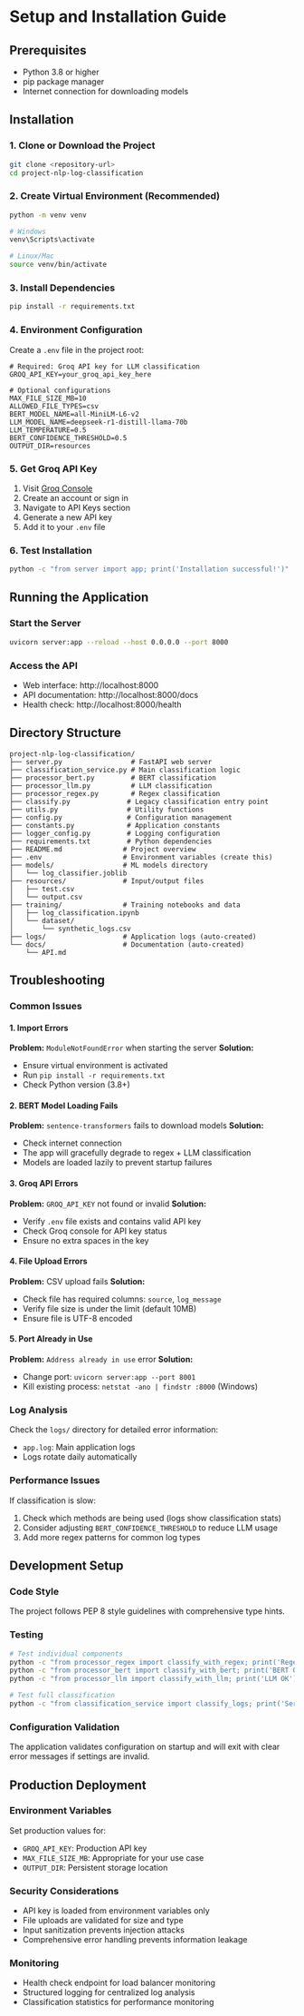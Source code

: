 # Setup and Installation Guide

## Prerequisites
- Python 3.8 or higher
- pip package manager
- Internet connection for downloading models

## Installation

### 1. Clone or Download the Project
```bash
git clone <repository-url>
cd project-nlp-log-classification
```

### 2. Create Virtual Environment (Recommended)
```bash
python -m venv venv

# Windows
venv\Scripts\activate

# Linux/Mac
source venv/bin/activate
```

### 3. Install Dependencies
```bash
pip install -r requirements.txt
```

### 4. Environment Configuration
Create a `.env` file in the project root:
```env
# Required: Groq API key for LLM classification
GROQ_API_KEY=your_groq_api_key_here

# Optional configurations
MAX_FILE_SIZE_MB=10
ALLOWED_FILE_TYPES=csv
BERT_MODEL_NAME=all-MiniLM-L6-v2
LLM_MODEL_NAME=deepseek-r1-distill-llama-70b
LLM_TEMPERATURE=0.5
BERT_CONFIDENCE_THRESHOLD=0.5
OUTPUT_DIR=resources
```

### 5. Get Groq API Key
1. Visit [Groq Console](https://console.groq.com/)
2. Create an account or sign in
3. Navigate to API Keys section
4. Generate a new API key
5. Add it to your `.env` file

### 6. Test Installation
```bash
python -c "from server import app; print('Installation successful!')"
```

## Running the Application

### Start the Server
```bash
uvicorn server:app --reload --host 0.0.0.0 --port 8000
```

### Access the API
- Web interface: http://localhost:8000
- API documentation: http://localhost:8000/docs
- Health check: http://localhost:8000/health

## Directory Structure
```
project-nlp-log-classification/
├── server.py                 # FastAPI web server
├── classification_service.py # Main classification logic
├── processor_bert.py         # BERT classification
├── processor_llm.py          # LLM classification
├── processor_regex.py        # Regex classification
├── classify.py              # Legacy classification entry point
├── utils.py                 # Utility functions
├── config.py                # Configuration management
├── constants.py             # Application constants
├── logger_config.py         # Logging configuration
├── requirements.txt         # Python dependencies
├── README.md               # Project overview
├── .env                    # Environment variables (create this)
├── models/                 # ML models directory
│   └── log_classifier.joblib
├── resources/              # Input/output files
│   ├── test.csv
│   └── output.csv
├── training/               # Training notebooks and data
│   ├── log_classification.ipynb
│   └── dataset/
│       └── synthetic_logs.csv
├── logs/                   # Application logs (auto-created)
└── docs/                   # Documentation (auto-created)
    └── API.md
```

## Troubleshooting

### Common Issues

#### 1. Import Errors
**Problem:** `ModuleNotFoundError` when starting the server
**Solution:** 
- Ensure virtual environment is activated
- Run `pip install -r requirements.txt`
- Check Python version (3.8+)

#### 2. BERT Model Loading Fails
**Problem:** `sentence-transformers` fails to download models
**Solution:**
- Check internet connection
- The app will gracefully degrade to regex + LLM classification
- Models are loaded lazily to prevent startup failures

#### 3. Groq API Errors
**Problem:** `GROQ_API_KEY` not found or invalid
**Solution:**
- Verify `.env` file exists and contains valid API key
- Check Groq console for API key status
- Ensure no extra spaces in the key

#### 4. File Upload Errors
**Problem:** CSV upload fails
**Solution:**
- Check file has required columns: `source`, `log_message`
- Verify file size is under the limit (default 10MB)
- Ensure file is UTF-8 encoded

#### 5. Port Already in Use
**Problem:** `Address already in use` error
**Solution:**
- Change port: `uvicorn server:app --port 8001`
- Kill existing process: `netstat -ano | findstr :8000` (Windows)

### Log Analysis
Check the `logs/` directory for detailed error information:
- `app.log`: Main application logs
- Logs rotate daily automatically

### Performance Issues
If classification is slow:
1. Check which methods are being used (logs show classification stats)
2. Consider adjusting `BERT_CONFIDENCE_THRESHOLD` to reduce LLM usage
3. Add more regex patterns for common log types

## Development Setup

### Code Style
The project follows PEP 8 style guidelines with comprehensive type hints.

### Testing
```bash
# Test individual components
python -c "from processor_regex import classify_with_regex; print('Regex OK')"
python -c "from processor_bert import classify_with_bert; print('BERT OK')"
python -c "from processor_llm import classify_with_llm; print('LLM OK')"

# Test full classification
python -c "from classification_service import classify_logs; print('Service OK')"
```

### Configuration Validation
The application validates configuration on startup and will exit with clear error messages if settings are invalid.

## Production Deployment

### Environment Variables
Set production values for:
- `GROQ_API_KEY`: Production API key
- `MAX_FILE_SIZE_MB`: Appropriate for your use case
- `OUTPUT_DIR`: Persistent storage location

### Security Considerations
- API key is loaded from environment variables only
- File uploads are validated for size and type
- Input sanitization prevents injection attacks
- Comprehensive error handling prevents information leakage

### Monitoring
- Health check endpoint for load balancer monitoring
- Structured logging for centralized log analysis
- Classification statistics for performance monitoring